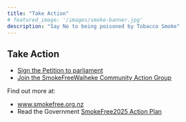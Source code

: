 ```yaml
---
title: "Take Action"
# featured_image: '/images/smoke-banner.jpg'
description: "Say No to being poisoned by Tobacco Smoke"
---
```


## Take Action

* [Sign the Petition to parliament](<https://shorturl.at/pvBGY>)
* [Join the SmokeFreeWaiheke Community Action Group](<https://www.facebook.com/groups/3019798801576872>)

Find out more at:

* www.smokefree.org.nz
* Read the Government [SmokeFree2025 Action Plan](https://consult.health.govt.nz/tobacco-control/smokefree2025-actionplan/)
  
